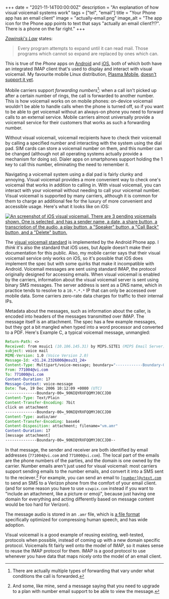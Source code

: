 +++
date = "2021-11-14T00:00:00Z"
description = "An explanation of how visual voicemail systems work"
tags = ["tel", "email"]
title = "Your Phone app has an email client"
image = "actually-email.png"
image_alt = "The app icon for the Phone app points to text that says \"actually an email client?!?\". There is a phone on the far right."
+++

[_Zawinski's Law_](https://en.wikipedia.org/wiki/Jamie_Zawinski#Notable_quotes) states: 
> Every program attempts to expand until it can read mail. Those programs which cannot so expand are replaced by ones which can.

This is true of the _Phone_ apps on [Android](https://source.android.com/devices/tech/config/voicemail) and [iOS](https://support.apple.com/en-ca/guide/iphone/iph3c99490e/ios), both of which both have an integrated IMAP client that's used to display and interact with visual voicemail. My favourite mobile Linux distribution, [Plasma Mobile](https://www.plasma-mobile.org/), [doesn't support it yet](https://invent.kde.org/plasma-mobile/plasma-dialer/-/issues/26).

Mobile carriers support _forwarding numbers_[^fornum]: when a call isn't picked up after a certain number of rings, the call is forwarded to another number. This is how voicemail works on on mobile phones: on-device voicemail wouldn't be able to handle calls when the phone is turned off, so if you want to be able to get voicemail without an always-on phone you need to forward calls to an external service. Mobile carriers almost universally provide a voicemail service for their customers that works as such a forwarding number.
[^fornum]: There are actually multiple types of forwarding that vary under what conditions the call is forwarded.

Without visual voicemail, voicemail recipients have to check their voicemail by calling a specified number and interacting with the system using the dial pad. SIM cards can store a voicemail number on them, and this number can be changed (although not all operating systems actually provide a mechanism for doing so). Dialer apps on smartphones support holding the 1 key to call this number, eliminating the need to remember it.

Navigating a voicemail system using a dial pad is fairly clunky and annoying. Visual voicemail provides a more convenient way to check one's voicemail that works in addition to calling in. With visual voicemail, you can interact with your voicemail without needing to call your voicemail number. Visual voicemail is supported by many carriers, although it is common for them to charge an additional fee for the luxury of more convenient and accessible usage. Here's what it looks like on iOS:

[![An screenshot of iOS visual voicemail. There are 3 pending voicemails shown. One is selected, and has a sender name, a date, a share button, a transcription of the audio, a play button, a "Speaker" button, a "Call Back" button, and a "Delete" button.](/iphone-vvm.png)](https://support.apple.com/en-ca/guide/iphone/iph3c99490e/12.0/ios/12.0)

The [visual voicemail standard](https://www.gsma.com/newsroom/wp-content/uploads//TS.46-v2.0.pdf) is implemented by the Android Phone app. I *think* it's also the standard that iOS uses, but Apple doesn't make their documentation for this public. Also, my mobile carrier says that their visual voicemail service only works on iOS, so it's possible that iOS does implement the spec but with some quirks that make it incompatible with Android. Voicemail messages are sent using standard IMAP, the protocol originally designed for accessing emails. When visual voicemail is enabled by the carriers, information about the visual voicemail server is sent using binary SMS messages. The server address is sent as a DNS name, which in practice tends to resolve to a `10.*.*.*` IP that can only be accessed over mobile data. Some carriers zero-rate data charges for traffic to their internal IPs.

Metadata about the messages, such as information about the caller, is encoded into headers of the messages transmitted over IMAP. The message itself is an attachment. The spec has a few example messages, but they got a bit mangled when typed into a word processor and converted to a PDF. Here's Example C, a typical voicemail message, unmangled:

```eml
Return-Path: <>
Received: from msuic1 (10.106.145.31) by MIPS.SITE1 (MIPS Email Server) id 45879DD300000196 for 11210@vi.com; Tue, 19 Dec 2006 12:12:09 +0200
subject: voice mail
MIME-Version: 1.0 (Voice Version 2.0)
Message-Id: <31.24.2326006@msu31_24>
Content-Type: Multipart/voice-message; boundary="------------Boundary-00=_90NIQYRXFQQMYJ0CCJD0"
From: 771004@vi.com
To: 771000@vi.com
Content-Duration: 17
Message-Context: voice-message
Date: Tue, 19 Dec 2006 10:12:09 +0000 (UTC)
--------------Boundary-00=_90NIQYRXFQQMYJ0CCJD0
Content-Type: Text/Plain
Content-Transfer-Encoding: 7bit
click on attachment
--------------Boundary-00=_90NIQYRXFQQMYJ0CCJD0
Content-Type: audio/amr
Content-Transfer-Encoding: base64
Content-Disposition: attachment; filename="vm.amr"
Content-Duration: 17
[message attachment]
--------------Boundary-00=_90NIQYRXFQQMYJ0CCJD0--
```
In that message, the sender and receiver are both identified by email addresses (`771004@vi.com` and `771000@vi.com`). The local part of the emails are the phone numbers of the parties, and the domain is one owned by the carrier. Number emails aren't just used for visual voicemail: most carriers support sending emails to the number emails, and convert it into a SMS sent to the reciever.[^numeml] For example, you can send an email to [`[number]@vtext.com`](https://www.verizon.com/support/text-messaging-faqs/#itemtext-from-email) to send an SMS to a Verizon phone from the comfort of your email client. (and for some reason you have to use `vzwpix.com` instead if you want to "include an attachment, like a picture or emoji", because just having one domain for everything and acting differently based on message content would be too hard for Verizon).

The message audio is stored in an `.amr` file, which is [a file format](https://en.wikipedia.org/wiki/Adaptive_Multi-Rate_audio_codec) specifically optimized for compressing human speech, and has wide adoption.
[^numeml]: And some, like mine, send a message saying that you need to upgrade to a plan with number email support to be able to view the message.

Visual voicemail is a good example of reusing existing, well-tested, protocols when possible, instead of coming up with a new domain specific protocol. Voicemails fit fairly well onto the model of IMAP, so it makes sense to reuse the IMAP protocol for them. IMAP is a good protocol to use whenever you have data that maps nicely onto the model of an email client.
